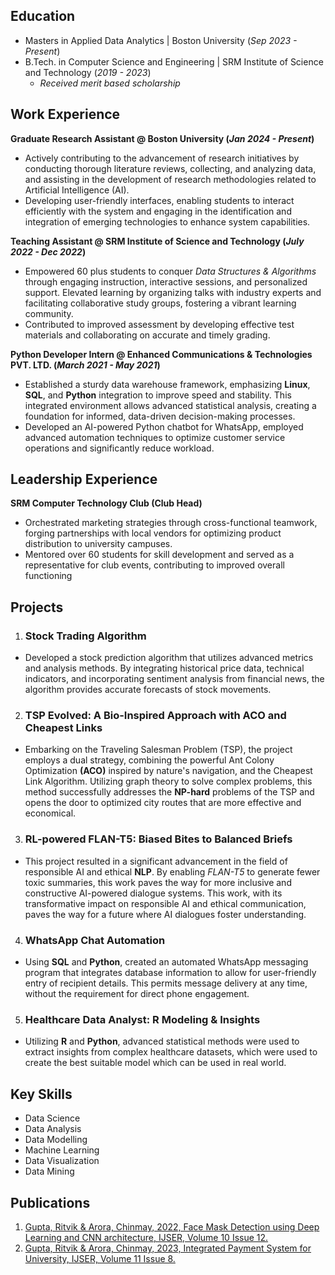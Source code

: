 ## Education
- Masters in Applied Data Analytics | Boston University (_Sep 2023 - Present_)
- B.Tech. in Computer Science and Engineering | SRM Institute of Science and Technology (_2019 - 2023_)
  - *Received merit based scholarship* 

## Work Experience
**Graduate Research Assistant @ Boston University (_Jan 2024 - Present_)**
- Actively contributing to the advancement of research initiatives by conducting thorough literature reviews, collecting, and analyzing data, and assisting in the development of research methodologies related to Artificial Intelligence (AI).
- Developing user-friendly interfaces, enabling students to interact efficiently with the system and engaging in the identification and integration of emerging technologies to enhance system capabilities.

**Teaching Assistant @ SRM Institute of Science and Technology (_July 2022 - Dec 2022_)**
- Empowered 60 plus students to conquer *Data Structures & Algorithms* through engaging instruction, interactive sessions, and personalized support. Elevated learning by organizing talks with industry experts and facilitating collaborative study groups, fostering a vibrant learning community.
- Contributed to improved assessment by developing effective test materials and collaborating on accurate and timely grading.

**Python Developer Intern @ Enhanced Communications & Technologies PVT. LTD. (_March 2021 - May 2021_)**
- Established a sturdy data warehouse framework, emphasizing **Linux**, **SQL**, and **Python** integration to improve speed and stability. This integrated environment allows advanced statistical analysis, creating a foundation for informed, data-driven decision-making processes.
- Developed an AI-powered Python chatbot for WhatsApp, employed advanced automation techniques to optimize customer service operations and significantly reduce workload.

## Leadership Experience
**SRM Computer Technology Club (Club Head)**
- Orchestrated marketing strategies through cross-functional teamwork, forging partnerships with local vendors for optimizing product distribution to university campuses.
- Mentored over 60 students for skill development and served as a representative for club events, contributing to improved overall functioning

## Projects
1. ### Stock Trading Algorithm
- Developed a stock prediction algorithm that utilizes advanced metrics and analysis methods. By integrating historical price data, technical indicators, and incorporating sentiment analysis from financial news, the algorithm provides accurate forecasts of stock movements.

2. ### TSP Evolved: A Bio-Inspired Approach with ACO and Cheapest Links
- Embarking on the Traveling Salesman Problem (TSP), the project employs a dual strategy, combining the powerful Ant Colony Optimization **(ACO)** inspired by nature's navigation, and the Cheapest Link Algorithm. Utilizing graph theory to solve complex problems, this method successfully addresses the **NP-hard** problems of the TSP and opens the door to optimized city routes that are more effective and economical.

3. ### RL-powered FLAN-T5: Biased Bites to Balanced Briefs
- This project resulted in a significant advancement in the field of responsible AI and ethical **NLP**. By enabling *FLAN-T5* to generate fewer toxic summaries, this work paves the way for more inclusive and constructive AI-powered dialogue systems. This work, with its transformative impact on responsible AI and ethical communication, paves the way for a future where AI dialogues foster understanding. 

4. ### WhatsApp Chat Automation
- Using **SQL** and **Python**, created an automated WhatsApp messaging program that integrates database information to allow for user-friendly entry of recipient details. This permits message delivery at any time, without the requirement for direct phone engagement.

5. ### Healthcare Data Analyst: R Modeling & Insights
- Utilizing **R** and **Python**, advanced statistical methods were used to extract insights from complex healthcare datasets, which were used to create the best suitable model which can be used in real world.

## Key Skills

- Data Science
- Data Analysis
- Data Modelling
- Machine Learning
- Data Visualization
- Data Mining

## Publications
1. [Gupta, Ritvik & Arora, Chinmay, 2022, Face Mask Detection using Deep Learning and CNN architecture, IJSER, Volume 10 Issue 12.](https://www.ijser.in/archives/v10i12/SE221206135738.pdf)
2. [Gupta, Ritvik & Arora, Chinmay, 2023, Integrated Payment System for University, IJSER, Volume 11 Issue 8.](Https://www.ijser.in/archives/v11i8/SE23822002659.pdf)
